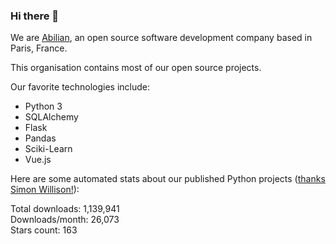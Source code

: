 ### Hi there 👋

We are [Abilian](https://abilian.com/), an open source software development company based in Paris, France.

This organisation contains most of our open source projects.

Our favorite technologies include:

- Python 3
- SQLAlchemy
- Flask
- Pandas
- Sciki-Learn
- Vue.js

Here are some automated stats about our published Python projects
([thanks Simon Willison!][sw-post]):

<!--marker-->
Total downloads: 1,139,941<br>
Downloads/month: 26,073<br>
Stars count: 163
<!--end-->

[sw-post]: https://simonwillison.net/2020/Jul/10/self-updating-profile-readme/